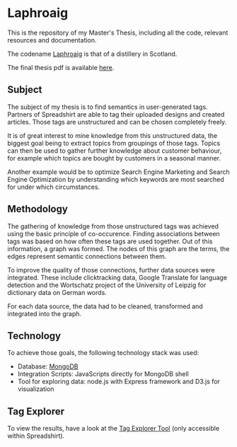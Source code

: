 # Laphroaig

This is the repository of my Master's Thesis, including all the code, relevant resources and documentation. 

The codename [Laphroaig][1] is that of a distillery in Scotland.

The final thesis pdf is available [here](masterarbeit.pdf).

## Subject

The subject of my thesis is to find semantics in user-generated tags. Partners of Spreadshirt are able to tag their uploaded designs and created articles. Those tags are unstructured and can be chosen completely freely.

It is of great interest to mine knowledge from this unstructured data, the biggest goal being to extract topics from groupings of those tags. Topics can then be used to gather further knowledge about customer behaviour, for example which topics are bought by customers in a seasonal manner.

Another example would be to optimize Search Engine Marketing and Search Engine Optimization by understanding which keywords are most searched for under which circumstances.

## Methodology

The gathering of knowledge from those unstructured tags was achieved using the basic principle of co-occurence. Finding associations between tags was based on how often these tags are used together. Out of this information, a graph was formed. The nodes of this graph are the terms, the edges represent semantic connections between them.

To improve the quality of those connections, further data sources were integrated. These include clicktracking data, Google Translate for language detection and the Wortschatz project of the University of Leipzig for dictionary data on German words.

For each data source, the data had to be cleaned, transformed and integrated into the graph.

## Technology

To achieve those goals, the following technology stack was used:

* Database: [MongoDB][2]
* Integration Scripts: JavaScripts directly for MongoDB shell
* Tool for exploring data: node.js with Express framework and D3.js for visualization

## Tag Explorer

To view the results, have a look at the [Tag Explorer Tool][3] (only accessible within Spreadshirt).

[1]: http://en.wikipedia.org/wiki/Laphroaig_distillery
[2]: http://www.mongodb.org/
[3]: http://vm124.virtual:3000